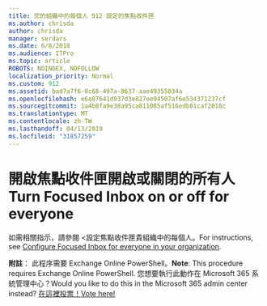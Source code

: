 ```yaml
---
title: 您的組織中的每個人 912 設定的焦點收件匣
ms.author: chrisda
author: chrisda
manager: serdars
ms.date: 6/8/2018
ms.audience: ITPro
ms.topic: article
ROBOTS: NOINDEX, NOFOLLOW
localization_priority: Normal
ms.custom: 912
ms.assetid: bad7a7f6-0c68-497a-8637-aae49355034a
ms.openlocfilehash: e6a87641d937d3e827ee94507af6e534371237cf
ms.sourcegitcommit: 1a4b8fa9e38a95ca811085af516edb81caf2018c
ms.translationtype: MT
ms.contentlocale: zh-TW
ms.lasthandoff: 04/13/2019
ms.locfileid: "31857259"
---
```

# <a name="turn-focused-inbox-on-or-off-for-everyone"></a><span data-ttu-id="3e572-102">開啟焦點收件匣開啟或關閉的所有人</span><span class="sxs-lookup"><span data-stu-id="3e572-102">Turn Focused Inbox on or off for everyone</span></span>

<span data-ttu-id="3e572-103">如需相關指示，請參閱 <<c0>設定焦點收件匣貴組織中的每個人。</span><span class="sxs-lookup"><span data-stu-id="3e572-103">For instructions, see [Configure Focused Inbox for everyone in your organization](https://support.office.com/article/613a845c-4b71-41de-b331-acdcf5b6625d.aspx).</span></span>

<span data-ttu-id="3e572-104">**附註**： 此程序需要 Exchange Online PowerShell。</span><span class="sxs-lookup"><span data-stu-id="3e572-104">**Note**: This procedure requires Exchange Online PowerShell.</span></span> <span data-ttu-id="3e572-105">您想要執行此動作在 Microsoft 365 系統管理中心？</span><span class="sxs-lookup"><span data-stu-id="3e572-105">Would you like to do this in the Microsoft 365 admin center instead?</span></span> [<span data-ttu-id="3e572-106">在這裡投票！</span><span class="sxs-lookup"><span data-stu-id="3e572-106">Vote here!</span></span>](https://go.microsoft.com/fwlink/p/?linkid=862489)
